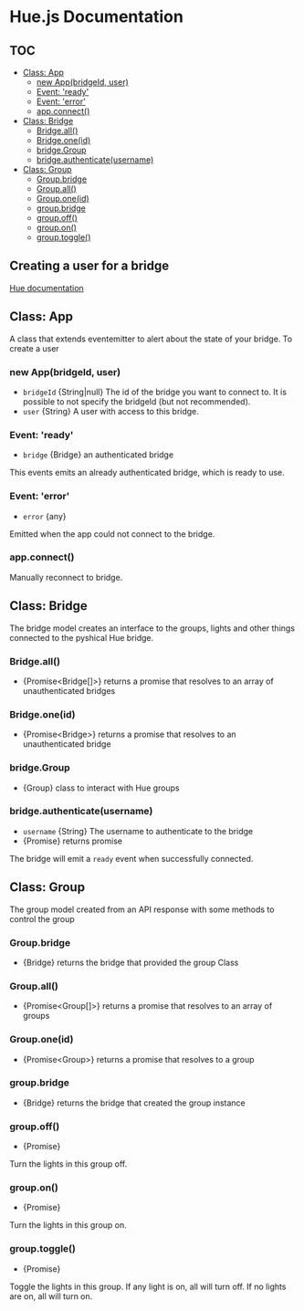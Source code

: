 # Hue.js Documentation

## TOC
- [Class: App](#class-app)
  - [new App(bridgeId, user)](#new-appbridgeid-user)
  - [Event: 'ready'](#event-ready)
  - [Event: 'error'](#event-error)
  - [app.connect()](#appconnect)
- [Class: Bridge](#class-bridge)
  - [Bridge.all()](#bridgeall)
  - [Bridge.one(id)](#bridgeoneid)
  - [bridge.Group](#bridgegroup)
  - [bridge.authenticate(username)](#bridgeauthenticateusername)
- [Class: Group](#class-group)
  - [Group.bridge](#groupbridge)
  - [Group.all()](#groupall)
  - [Group.one(id)](#grouponeid)
  - [group.bridge](#groupbridge-1)
  - [group.off()](#groupoff)
  - [group.on()](#groupon)
  - [group.toggle()](#grouptoggle)

## Creating a user for a bridge
[Hue documentation](https://developers.meethue.com/develop/get-started-2/)

## Class: App

A class that extends eventemitter to alert about the state of your bridge. To create a user

### new App(bridgeId, user)
- `bridgeId` {String|null} The id of the bridge you want to connect to. It is possible to not specify the bridgeId (but not recommended).
- `user` {String} A user with access to this bridge.

### Event: 'ready'
 - `bridge` {Bridge} an authenticated bridge

This events emits an already authenticated bridge, which is ready to use.


### Event: 'error'
- `error` {any}

Emitted when the app could not connect to the bridge.

### app.connect()
Manually reconnect to bridge.

## Class: Bridge
The bridge model creates an interface to the groups, lights and other things connected to the pyshical Hue bridge.

### Bridge.all()
- {Promise\<Bridge[]\>} returns a promise that resolves to an array of unauthenticated bridges

### Bridge.one(id)
- {Promise\<Bridge\>} returns a promise that resolves to an unauthenticated bridge

### bridge.Group
-  {Group} class to interact with Hue groups

### bridge.authenticate(username)
- `username` {String} The username to authenticate to the bridge
- {Promise} returns promise

The bridge will emit a `ready` event when successfully connected.


## Class: Group
The group model created from an API response with some methods to control the group

### Group.bridge
- {Bridge} returns the bridge that provided the group Class

### Group.all()
- {Promise\<Group[]\>} returns a promise that resolves to an array of groups

### Group.one(id)
 - {Promise\<Group\>} returns a promise that resolves to a group

### group.bridge
- {Bridge} returns the bridge that created the group instance

### group.off()
- {Promise}

Turn the lights in this group off.

### group.on()
- {Promise}

Turn the lights in this group on.

### group.toggle()
- {Promise}

Toggle the lights in this group.
If any light is on, all will turn off.
If no lights are on, all will turn on.
